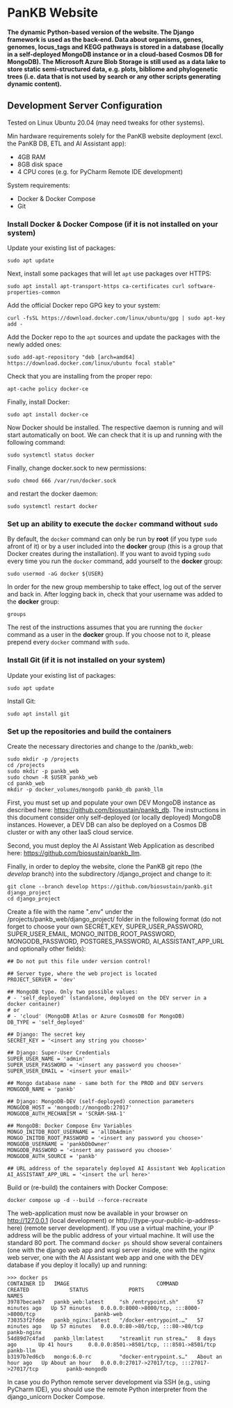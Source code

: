 # PanKB Website
<b>The dynamic Python-based version of the website. The Django framework is used as the back-end. Data about organisms, genes, genomes, locus_tags and KEGG pathways is stored in a database (locally in a self-deployed MongoDB instance or in a cloud-based Cosmos DB for MongoDB). The Microsoft Azure Blob Storage is still used as a data lake to store static semi-structured data, e.g. plots, bibliome and phylogenetic trees (i.e. data that is not used by search or any other scripts generating dynamic content).</b>

## Development Server Configuration
Tested on Linux Ubuntu 20.04 (may need tweaks for other systems).

Min hardware requirements solely for the PanKB website deployment (excl. the PanKB DB, ETL and AI Assistant app):
- 4GB RAM
- 8GB disk space
- 4 CPU cores (e.g. for PyCharm Remote IDE development)

System requirements:
- Docker & Docker Compose
- Git

### Install Docker & Docker Compose (if it is not installed on your system)
Update your existing list of packages:
```
sudo apt update
```
Next, install some packages that will let `apt` use packages over HTTPS:
```
sudo apt install apt-transport-https ca-certificates curl software-properties-common
```
Add the official Docker repo GPG key to your system:
```
curl -fsSL https://download.docker.com/linux/ubuntu/gpg | sudo apt-key add -
```
Add the Docker repo to the `apt` sources and update the packages with the newly added ones:
```
sudo add-apt-repository "deb [arch=amd64] https://download.docker.com/linux/ubuntu focal stable"
```
Check that you are installing from the proper repo:
```
apt-cache policy docker-ce
```
Finally, install Docker:
```
sudo apt install docker-ce
```
Now Docker should be installed. The respective daemon is running and will start automatically on boot. We can check that it is up and running with the following command:
```
sudo systemctl status docker
```
Finally, change docker.sock to new permissions:
```
sudo chmod 666 /var/run/docker.sock
```
and restart the docker daemon:
```
sudo systemctl restart docker
```
### Set up an ability to execute the `docker` command without `sudo`
By default, the `docker` command can only be run by <b>root</b> (if you type `sudo` afront of it) or by a user included into the <b>docker</b> group (this is a group that Docker creates during the installation). If you want to avoid typing `sudo` every time you run the `docker` command, add yourself to the <b>docker</b> group:
```
sudo usermod -aG docker ${USER}
```
In order for the new group membership to take effect, log out of the server and back in. After logging back in, check that your username was added to the <b>docker</b> group:
```
groups
```
The rest of the instructions assumes that you are running the `docker` command as a user in the <b>docker</b> group. If you choose not to it, please prepend every `docker` command with `sudo`.

### Install Git (if it is not installed on your system)
Update your existing list of packages:
```
sudo apt update
```
Install Git:
```
sudo apt install git
```

### Set up the repositories and build the containers
Create the necessary directories and change to the /pankb_web:
```
sudo mkdir -p /projects
cd /projects
sudo mkdir -p pankb_web
sudo chown -R $USER pankb_web
cd pankb_web 
mkdir -p docker_volumes/mongodb pankb_db pankb_llm
```
First, you must set up and populate your own DEV MongoDB instance as described here: https://github.com/biosustain/pankb_db. The instructions in this document consider only self-deployed (or locally deployed) MongoDB instances. However, a DEV DB can also be deployed on a Cosmos DB cluster or with any other IaaS cloud service. 

Second, you must deploy the AI Assistant Web Application as described here: https://github.com/biosustain/pankb_llm.

Finally, in order to deploy the website, clone the PanKB git repo (the <i>develop</i> branch) into the subdirectory /django_project and change to it:
```
git clone --branch develop https://github.com/biosustain/pankb.git django_project
cd django_project
```
Create a file with the name ".env" under the /projects/pankb_web/django_project/ folder in the following format (do not forget to choose your own SECRET_KEY, SUPER_USER_PASSWORD, SUPER_USER_EMAIL, MONGO_INITDB_ROOT_PASSWORD, MONGODB_PASSWORD, POSTGRES_PASSWORD, AI_ASSISTANT_APP_URL and optionally other fields):
```
## Do not put this file under version control!

## Server type, where the web project is located
PROJECT_SERVER = 'dev' 

## MongoDB type. Only two possible values:
# - 'self_deployed' (standalone, deployed on the DEV server in a docker container)
# or
# - 'cloud' (MongoDB Atlas or Azure CosmosDB for MongoDB)
DB_TYPE = 'self_deployed'

## Django: The secret key
SECRET_KEY = '<insert any string you choose>'

## Django: Super-User Credentials
SUPER_USER_NAME = 'admin'
SUPER_USER_PASSWORD = '<insert any password you choose>'
SUPER_USER_EMAIL = '<insert your email>'

## Mongo database name - same both for the PROD and DEV servers
MONGODB_NAME = 'pankb'

## Django: MongoDB-DEV (self-deployed) connection parameters
MONGODB_HOST = 'mongodb://mongodb:27017'
MONGODB_AUTH_MECHANISM = 'SCRAM-SHA-1'

## MongoDB: Docker Compose Env Variables
MONGO_INITDB_ROOT_USERNAME = 'allDbAdmin'         
MONGO_INITDB_ROOT_PASSWORD = '<insert any password you choose>'   
MONGODB_USERNAME = 'pankbDbOwner'
MONGODB_PASSWORD = '<insert any password you choose>'
MONGODB_AUTH_SOURCE = 'pankb'

## URL address of the separately deployed AI Assistant Web Application
AI_ASSISTANT_APP_URL = '<insert the url here>'
```
Build or (re-build) the containers with Docker Compose:
```
docker compose up -d --build --force-recreate
```
The web-application must now be available in your browser on http://127.0.0.1 (local development) or http://(type-your-public-ip-address-here) (remote server development). If you use a virtual machine, your IP address will be the public address of your virtual machine. It will use the standard 80 port. The command `docker ps` should show several containers (one with the django web app and wsgi server inside, one with the nginx web server, one with the AI Assistant web app and one with the DEV database if you deploy it locally) up and running:
```
>>> docker ps
CONTAINER ID   IMAGE                            COMMAND                  CREATED             STATUS             PORTS                                    NAMES
39787becaeb7   pankb_web:latest     "sh /entrypoint.sh"      57 minutes ago   Up 57 minutes   0.0.0.0:8000->8000/tcp, :::8000->8000/tcp                   pankb-web
730353f2fdde   pankb_nginx:latest   "/docker-entrypoint.…"   57 minutes ago   Up 57 minutes   0.0.0.0:80->80/tcp, :::80->80/tcp                           pankb-nginx
54d89d7c4fad   pankb_llm:latest     "streamlit run strea…"   8 days ago       Up 41 hours     0.0.0.0:8501->8501/tcp, :::8501->8501/tcp                   pankb-llm
b3197b7ed6cb   mongo:6.0-rc         "docker-entrypoint.s…"   About an hour ago   Up About an hour   0.0.0.0:27017->27017/tcp, :::27017->27017/tcp         pankb-mongodb
```
In case you do Python remote server development via SSH (e.g., using PyCharm IDE), you should use the remote Python interpreter from the django_unicorn Docker Compose.